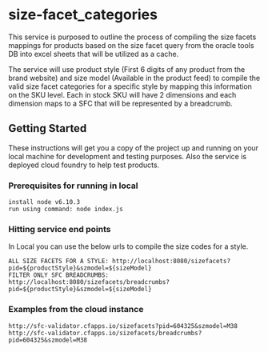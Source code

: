 # size-facet_categories
This service is purposed to outline the process of compiling the size facets mappings for products based on the size facet query from the oracle tools DB into excel sheets that will be utilized as a cache.

The service will use product style (First 6 digits of any product from the brand website) and size model (Available in the product feed) to compile the valid size facet categories for a specific style by mapping this information on the SKU level. Each in stock SKU will have 2 dimensions and each dimension maps to a SFC that will be represented by a breadcrumb.

## Getting Started
These instructions will get you a copy of the project up and running on your local machine for development and testing purposes. Also the service is deployed cloud foundry to help test products.

### Prerequisites for running in local
```
install node v6.10.3
run using command: node index.js
```
### Hitting service end points
In Local you can use the below urls to compile the size codes for a style.
```
ALL SIZE FACETS FOR A STYLE: http://localhost:8080/sizefacets?pid=${productStyle}&szmodel=${sizeModel}
FILTER ONLY SFC BREADCRUMBS: http://localhost:8080/sizefacets/breadcrumbs?pid=${productStyle}&szmodel=${sizeModel}
```
### Examples from the cloud instance
```
http://sfc-validator.cfapps.io/sizefacets?pid=604325&szmodel=M38
http://sfc-validator.cfapps.io/sizefacets/breadcrumbs?pid=604325&szmodel=M38
```
